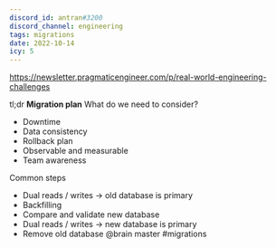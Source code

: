 ```yaml
---
discord_id: antran#3200
discord_channel: engineering
tags: migrations
date: 2022-10-14
icy: 5
---
```


https://newsletter.pragmaticengineer.com/p/real-world-engineering-challenges

tl;dr
**Migration plan**
What do we need to consider?
- Downtime
- Data consistency
- Rollback plan
- Observable and measurable
- Team awareness

Common steps
- Dual reads / writes -> old database is primary
- Backfilling
- Compare and validate new database
- Dual reads / writes -> new database is primary
- Remove old database
@brain master
#migrations 